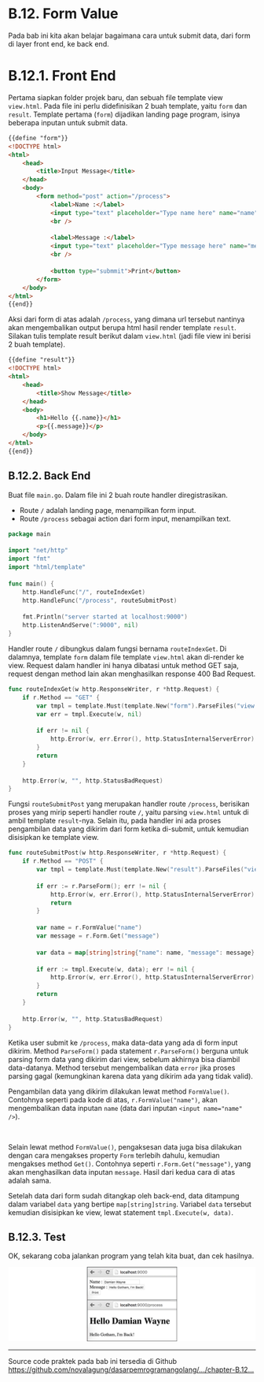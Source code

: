 # B.12. Form Value

Pada bab ini kita akan belajar bagaimana cara untuk submit data, dari form di layer front end, ke back end. 

# B.12.1. Front End

Pertama siapkan folder projek baru, dan sebuah file template view `view.html`. Pada file ini perlu didefinisikan 2 buah template, yaitu `form` dan `result`. Template pertama (`form`) dijadikan landing page program, isinya beberapa inputan untuk submit data.

```html
{{define "form"}}
<!DOCTYPE html>
<html>
	<head>
		<title>Input Message</title>
	</head>
	<body>
		<form method="post" action="/process">
			<label>Name :</label>
			<input type="text" placeholder="Type name here" name="name" required />
			<br />
			
			<label>Message :</label>
			<input type="text" placeholder="Type message here" name="message" required />
			<br />
			
			<button type="submmit">Print</button>
		</form>
	</body>
</html>
{{end}}
```

Aksi dari form di atas adalah `/process`, yang dimana url tersebut nantinya akan mengembalikan output berupa html hasil render template `result`. Silakan tulis template result berikut dalam `view.html` (jadi file view ini berisi 2 buah template).

```html
{{define "result"}}
<!DOCTYPE html>
<html>
	<head>
		<title>Show Message</title>
	</head>
	<body>
		<h1>Hello {{.name}}</h1>
		<p>{{.message}}</p>
	</body>
</html>
{{end}}
```

## B.12.2. Back End

Buat file `main.go`. Dalam file ini 2 buah route handler diregistrasikan.

 - Route `/` adalah landing page, menampilkan form input.
 - Route `/process` sebagai action dari form input, menampilkan text.

```go
package main

import "net/http"
import "fmt"
import "html/template"

func main() {
	http.HandleFunc("/", routeIndexGet)
	http.HandleFunc("/process", routeSubmitPost)

	fmt.Println("server started at localhost:9000")
	http.ListenAndServe(":9000", nil)
}
```

Handler route `/` dibungkus dalam fungsi bernama `routeIndexGet`. Di dalamnya, template `form` dalam file template `view.html` akan di-render ke view. Request dalam handler ini hanya dibatasi untuk method GET saja, request dengan method lain akan menghasilkan response 400 Bad Request.

```go
func routeIndexGet(w http.ResponseWriter, r *http.Request) {
	if r.Method == "GET" {
		var tmpl = template.Must(template.New("form").ParseFiles("view.html"))
		var err = tmpl.Execute(w, nil)

		if err != nil {
			http.Error(w, err.Error(), http.StatusInternalServerError)
		}
		return
	}

	http.Error(w, "", http.StatusBadRequest)
}
```

Fungsi `routeSubmitPost` yang merupakan handler route `/process`, berisikan proses yang mirip seperti handler route `/`, yaitu parsing `view.html` untuk di ambil template `result`-nya. Selain itu, pada handler ini ada proses pengambilan data yang dikirim dari form ketika di-submit, untuk kemudian disisipkan ke template view.

```go
func routeSubmitPost(w http.ResponseWriter, r *http.Request) {
	if r.Method == "POST" {
		var tmpl = template.Must(template.New("result").ParseFiles("view.html"))

		if err := r.ParseForm(); err != nil {
			http.Error(w, err.Error(), http.StatusInternalServerError)
			return
		}

		var name = r.FormValue("name")
		var message = r.Form.Get("message")

		var data = map[string]string{"name": name, "message": message}

		if err := tmpl.Execute(w, data); err != nil {
			http.Error(w, err.Error(), http.StatusInternalServerError)
		}
		return
	}

	http.Error(w, "", http.StatusBadRequest)
}
```

Ketika user submit ke `/process`, maka data-data yang ada di form input dikirim. Method `ParseForm()` pada statement `r.ParseForm()` berguna untuk parsing form data yang dikirim dari view, sebelum akhirnya bisa diambil data-datanya. Method tersebut mengembalikan data `error` jika proses parsing gagal (kemungkinan karena data yang dikirim ada yang tidak valid).

Pengambilan data yang dikirim dilakukan lewat method `FormValue()`. Contohnya seperti pada kode di atas, `r.FormValue("name")`, akan mengembalikan data inputan `name` (data dari inputan `<input name="name" />`).

<div id="ads">&nbsp;</div>

Selain lewat method `FormValue()`, pengaksesan data juga bisa dilakukan dengan cara mengakses property `Form` terlebih dahulu, kemudian mengakses method `Get()`. Contohnya seperti `r.Form.Get("message")`, yang akan menghasilkan data inputan `message`. Hasil dari kedua cara di atas adalah sama.

Setelah data dari form sudah ditangkap oleh back-end, data ditampung dalam variabel `data` yang bertipe `map[string]string`. Variabel `data` tersebut kemudian disisipkan ke view, lewat statement `tmpl.Execute(w, data)`.

## B.12.3. Test

OK, sekarang coba jalankan program yang telah kita buat, dan cek hasilnya.

![Form Value](images/B.12_1_form.png)

---

<div class="source-code-link">
    <div class="source-code-link-message">Source code praktek pada bab ini tersedia di Github</div>
    <a href="https://github.com/novalagung/dasarpemrogramangolang/tree/master/chapter-B.12-form-value">https://github.com/novalagung/dasarpemrogramangolang/.../chapter-B.12...</a>
</div>
